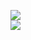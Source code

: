 [![](https://img.shields.io/badge/Made%20With-Github%20Spray-lightgrey.svg?style=for-the-badge&logo=github)](https://github.com/Annihil/github-spray#3474)  
[![](https://i.imgur.com/2DrTn0Z.gif)](https://github.com/Annihil/github-spray)